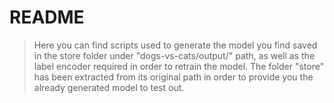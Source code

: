 # README
> Here you can find scripts used to generate the model you find saved in the store folder under "dogs-vs-cats/output/" path,
 as well as the label encoder required in order to retrain the model.
The folder "store" has been extracted from its original path in order to provide you the already generated model to test out.
